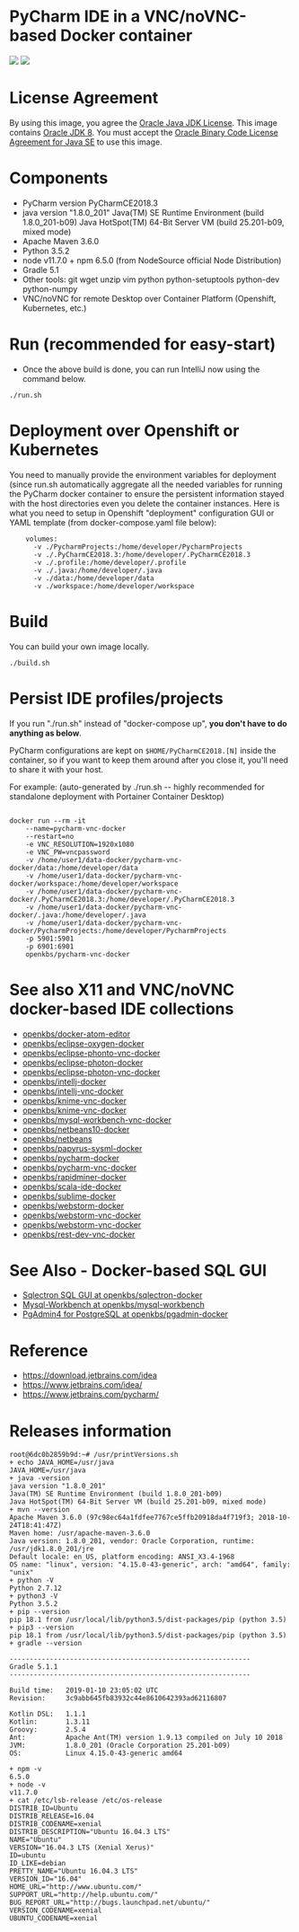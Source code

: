 # PyCharm IDE in a VNC/noVNC-based Docker container

[![](https://images.microbadger.com/badges/image/openkbs/pycharm-docker.svg)](https://microbadger.com/images/openkbs/pycharm-docker "Get your own image badge on microbadger.com") [![](https://images.microbadger.com/badges/version/openkbs/pycharm-docker.svg)](https://microbadger.com/images/openkbs/pycharm-docker "Get your own version badge on microbadger.com")


# License Agreement
By using this image, you agree the [Oracle Java JDK License](http://www.oracle.com/technetwork/java/javase/terms/license/index.html).
This image contains [Oracle JDK 8](http://www.oracle.com/technetwork/java/javase/downloads/index.html). You must accept the [Oracle Binary Code License Agreement for Java SE](http://www.oracle.com/technetwork/java/javase/terms/license/index.html) to use this image.

# Components
* PyCharm version PyCharmCE2018.3
* java version "1.8.0_201"
  Java(TM) SE Runtime Environment (build 1.8.0_201-b09)
  Java HotSpot(TM) 64-Bit Server VM (build 25.201-b09, mixed mode)
* Apache Maven 3.6.0
* Python 3.5.2
* node v11.7.0 + npm 6.5.0 (from NodeSource official Node Distribution)
* Gradle 5.1
* Other tools: git wget unzip vim python python-setuptools python-dev python-numpy 
* VNC/noVNC for remote Desktop over Container Platform (Openshift, Kubernetes, etc.) 

# Run (recommended for easy-start)
* Once the above build is done, you can run IntelliJ now using the command below.
```
./run.sh
```

# Deployment over Openshift or Kubernetes
You need to manually provide the environment variables for deployment (since run.sh automatically aggregate all the needed variables for running the PyCharm docker container to ensure the persistent information stayed with the host directories even you delete the container instances.
Here is what you need to setup in Openshift "deployment" configuration GUI or YAML template (from docker-compose.yaml file below):
```
    volumes:
      -v ./PycharmProjects:/home/developer/PycharmProjects
      -v ./.PyCharmCE2018.3:/home/developer/.PyCharmCE2018.3
      -v ./.profile:/home/developer/.profile
      -v ./.java:/home/developer/.java
      -v ./data:/home/developer/data
      -v ./workspace:/home/developer/workspace
```
# Build
You can build your own image locally.

```
./build.sh
```

# Persist IDE profiles/projects
If you run "./run.sh" instead of "docker-compose up", **you don't have to do anything as below**.

PyCharm configurations are kept on `$HOME/PyCharmCE2018.[N]` inside the container, so if you
want to keep them around after you close it, you'll need to share it with your
host.

For example: (auto-generated by ./run.sh -- highly recommended for standalone deployment with Portainer Container Desktop)

```

docker run --rm -it 
    --name=pycharm-vnc-docker 
    --restart=no 
    -e VNC_RESOLUTION=1920x1080 
    -e VNC_PW=vncpassword 
    -v /home/user1/data-docker/pycharm-vnc-docker/data:/home/developer/data 
    -v /home/user1/data-docker/pycharm-vnc-docker/workspace:/home/developer/workspace 
    -v /home/user1/data-docker/pycharm-vnc-docker/.PyCharmCE2018.3:/home/developer/.PyCharmCE2018.3 
    -v /home/user1/data-docker/pycharm-vnc-docker/.java:/home/developer/.java 
    -v /home/user1/data-docker/pycharm-vnc-docker/PycharmProjects:/home/developer/PycharmProjects 
    -p 5901:5901 
    -p 6901:6901 
    openkbs/pycharm-vnc-docker
```

# See also X11 and VNC/noVNC docker-based IDE collections
* [openkbs/docker-atom-editor](https://hub.docker.com/r/openkbs/docker-atom-editor/)
* [openkbs/eclipse-oxygen-docker](https://hub.docker.com/r/openkbs/eclipse-oxygen-docker/)
* [openkbs/eclipse-phonto-vnc-docker](https://cloud.docker.com/u/openkbs/repository/docker/openkbs/eclipse-photon-vnc-docker)
* [openkbs/eclipse-photon-docker](https://hub.docker.com/r/openkbs/eclipse-photon-docker/)
* [openkbs/eclipse-photon-vnc-docker](https://hub.docker.com/r/openkbs/eclipse-photon-vnc-docker/)
* [openkbs/intellj-docker](https://hub.docker.com/r/openkbs/intellij-docker/)
* [openkbs/intellj-vnc-docker](https://hub.docker.com/r/openkbs/intellij-vnc-docker/)
* [openkbs/knime-vnc-docker](https://cloud.docker.com/u/openkbs/repository/docker/openkbs/knime-vnc-docker)
* [openkbs/knime-vnc-docker](https://hub.docker.com/r/openkbs/knime-vnc-docker/)
* [openkbs/mysql-workbench-vnc-docker](https://cloud.docker.com/u/openkbs/repository/docker/openkbs/mysql-workbench-vnc-docker)
* [openkbs/netbeans10-docker](https://hub.docker.com/r/openkbs/netbeans10-docker/)
* [openkbs/netbeans](https://hub.docker.com/r/openkbs/netbeans/)
* [openkbs/papyrus-sysml-docker](https://hub.docker.com/r/openkbs/papyrus-sysml-docker/)
* [openkbs/pycharm-docker](https://hub.docker.com/r/openkbs/pycharm-docker/)
* [openkbs/pycharm-vnc-docker](https://cloud.docker.com/u/openkbs/repository/docker/openkbs/pycharm-vnc-docker)
* [openkbs/rapidminer-docker](https://cloud.docker.com/u/openkbs/repository/docker/openkbs/rapidminer-docker)
* [openkbs/scala-ide-docker](https://hub.docker.com/r/openkbs/scala-ide-docker/)
* [openkbs/sublime-docker](https://hub.docker.com/r/openkbs/sublime-docker/)
* [openkbs/webstorm-docker](https://hub.docker.com/r/openkbs/webstorm-docker/)
* [openkbs/webstorm-vnc-docker](https://cloud.docker.com/u/openkbs/repository/docker/openkbs/webstorm-vnc-docker)
* [openkbs/webstorm-vnc-docker](https://hub.docker.com/r/openkbs/webstorm-vnc-docker/)
* [openkbs/rest-dev-vnc-docker](https://cloud.docker.com/u/openkbs/repository/docker/openkbs/rest-dev-vnc-docker)

# See Also - Docker-based SQL GUI
* [Sqlectron SQL GUI at openkbs/sqlectron-docker](https://hub.docker.com/r/openkbs/sqlectron-docker/)
* [Mysql-Workbench at openkbs/mysql-workbench](https://hub.docker.com/r/openkbs/mysql-workbench/)
* [PgAdmin4 for PostgreSQL at openkbs/pgadmin-docker](https://hub.docker.com/r/openkbs/pgadmin-docker/)

# Reference
* https://download.jetbrains.com/idea
* https://www.jetbrains.com/idea/
* https://www.jetbrains.com/pycharm/

# Releases information
```
root@6dc0b2859b9d:~# /usr/printVersions.sh 
+ echo JAVA_HOME=/usr/java
JAVA_HOME=/usr/java
+ java -version
java version "1.8.0_201"
Java(TM) SE Runtime Environment (build 1.8.0_201-b09)
Java HotSpot(TM) 64-Bit Server VM (build 25.201-b09, mixed mode)
+ mvn --version
Apache Maven 3.6.0 (97c98ec64a1fdfee7767ce5ffb20918da4f719f3; 2018-10-24T18:41:47Z)
Maven home: /usr/apache-maven-3.6.0
Java version: 1.8.0_201, vendor: Oracle Corporation, runtime: /usr/jdk1.8.0_201/jre
Default locale: en_US, platform encoding: ANSI_X3.4-1968
OS name: "linux", version: "4.15.0-43-generic", arch: "amd64", family: "unix"
+ python -V
Python 2.7.12
+ python3 -V
Python 3.5.2
+ pip --version
pip 18.1 from /usr/local/lib/python3.5/dist-packages/pip (python 3.5)
+ pip3 --version
pip 18.1 from /usr/local/lib/python3.5/dist-packages/pip (python 3.5)
+ gradle --version

------------------------------------------------------------
Gradle 5.1.1
------------------------------------------------------------

Build time:   2019-01-10 23:05:02 UTC
Revision:     3c9abb645fb83932c44e8610642393ad62116807

Kotlin DSL:   1.1.1
Kotlin:       1.3.11
Groovy:       2.5.4
Ant:          Apache Ant(TM) version 1.9.13 compiled on July 10 2018
JVM:          1.8.0_201 (Oracle Corporation 25.201-b09)
OS:           Linux 4.15.0-43-generic amd64

+ npm -v
6.5.0
+ node -v
v11.7.0
+ cat /etc/lsb-release /etc/os-release
DISTRIB_ID=Ubuntu
DISTRIB_RELEASE=16.04
DISTRIB_CODENAME=xenial
DISTRIB_DESCRIPTION="Ubuntu 16.04.3 LTS"
NAME="Ubuntu"
VERSION="16.04.3 LTS (Xenial Xerus)"
ID=ubuntu
ID_LIKE=debian
PRETTY_NAME="Ubuntu 16.04.3 LTS"
VERSION_ID="16.04"
HOME_URL="http://www.ubuntu.com/"
SUPPORT_URL="http://help.ubuntu.com/"
BUG_REPORT_URL="http://bugs.launchpad.net/ubuntu/"
VERSION_CODENAME=xenial
UBUNTU_CODENAME=xenial
```
